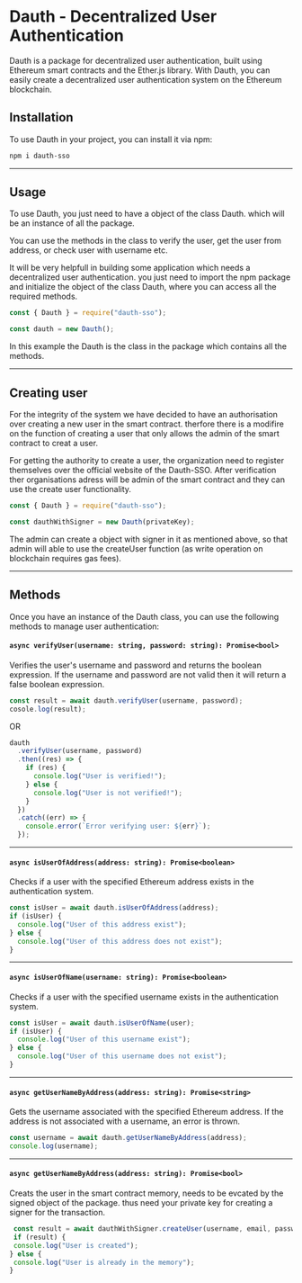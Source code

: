 ﻿# Dauth - Decentralized User Authentication

Dauth is a package for decentralized user authentication, built using Ethereum smart contracts and the Ether.js library. With Dauth, you can easily create a decentralized user authentication system on the Ethereum blockchain.

## Installation

To use Dauth in your project, you can install it via npm:

```bash
npm i dauth-sso
```

---

## Usage

To use Dauth, you just need to have a object of the class Dauth. which will be an instance of all the package.

You can use the methods in the class to verify the user, get the user from address, or check user with username etc.

It will be very helpfull in building some application which needs a decentralized user authentication. you just need to import the npm package and initialize the object of the class Dauth, where you can access all the required methods.

```js
const { Dauth } = require("dauth-sso");

const dauth = new Dauth();
```

In this example the Dauth is the class in the package which contains all the methods.

---

## Creating user

For the integrity of the system we have decided to have an authorisation over creating a new user in the smart contract. therfore there is a modifire on the function of creating a user that only allows the admin of the smart contract to creat a user.

For getting the authority to create a user, the organization need to register themselves over the official website of the Dauth-SSO. After verification ther organisations adress will be admin of the smart contract and they can use the create user functionality.

```js
const { Dauth } = require("dauth-sso");

const dauthWithSigner = new Dauth(privateKey);
```

The admin can create a object with signer in it as mentioned above, so that admin will able to use the createUser function (as write operation on blockchain requires gas fees).

---

## Methods

Once you have an instance of the Dauth class, you can use the following methods to manage user authentication:

#### `async verifyUser(username: string, password: string): Promise<bool>`

Verifies the user's username and password and returns the boolean expression. If the username and password are not valid then it will return a false boolean expression.

```js
const result = await dauth.verifyUser(username, password);
cosole.log(result);
```

OR

```js
dauth
  .verifyUser(username, password)
  .then((res) => {
    if (res) {
      console.log("User is verified!");
    } else {
      console.log("User is not verified!");
    }
  })
  .catch((err) => {
    console.error(`Error verifying user: ${err}`);
  });
```
---

#### `async isUserOfAddress(address: string): Promise<boolean>`

Checks if a user with the specified Ethereum address exists in the authentication system.

```js
const isUser = await dauth.isUserOfAddress(address);
if (isUser) {
  console.log("User of this address exist");
} else {
  console.log("User of this address does not exist");
}
```

---

#### `async isUserOfName(username: string): Promise<boolean>`

Checks if a user with the specified username exists in the authentication system.

```js
const isUser = await dauth.isUserOfName(user);
if (isUser) {
  console.log("User of this username exist");
} else {
  console.log("User of this username does not exist");
}
```
---

#### `async getUserNameByAddress(address: string): Promise<string>`

Gets the username associated with the specified Ethereum address. If the address is not associated with a username, an error is thrown.

```js
const username = await dauth.getUserNameByAddress(address);
console.log(username);
```
---

#### `async getUserNameByAddress(address: string): Promise<bool>`
  
 Creats the user in the smart contract memory, needs to be evcated by the signed object of the package. thus need your private key for creating a signer for the transaction.
  
 ```js
  const result = await dauthWithSigner.createUser(username, email, password, address);
  if (result) {
  console.log("User is created");
} else {
  console.log("User is already in the memory");
}
  ```


